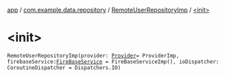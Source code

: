 [app](../../index.md) / [com.example.data.repository](../index.md) / [RemoteUserRepositoryImp](index.md) / [&lt;init&gt;](./-init-.md)

# &lt;init&gt;

`RemoteUserRepositoryImp(provider: `[`Provider`](../../com.example.musicdictionaryandroid.data.remote.network/-provider/index.md)` = ProviderImp, firebaseService: `[`FireBaseService`](../../com.example.musicdictionaryandroid.data.remote.firebase/-fire-base-service/index.md)` = FireBaseServiceImp(), ioDispatcher: CoroutineDispatcher = Dispatchers.IO)`